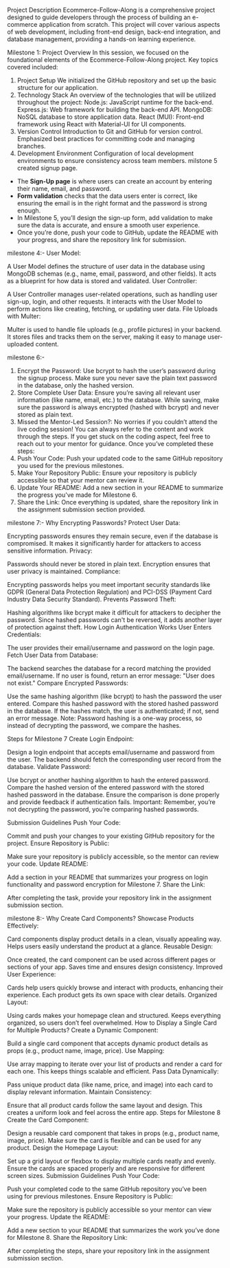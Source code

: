 Project Description
Ecommerce-Follow-Along is a comprehensive project designed to guide developers through the process of building an e-commerce application from scratch. This project will cover various aspects of web development, including front-end design, back-end integration, and database management, providing a hands-on learning experience.

Milestone 1: Project Overview
In this session, we focused on the foundational elements of the Ecommerce-Follow-Along project. Key topics covered included:

1. Project Setup
We initialized the GitHub repository and set up the basic structure for our application.
2. Technology Stack
An overview of the technologies that will be utilized throughout the project:
Node.js: JavaScript runtime for the back-end.
Express.js: Web framework for building the back-end API.
MongoDB: NoSQL database to store application data.
React (MUI): Front-end framework using React with Material-UI for UI components.
3. Version Control
Introduction to Git and GitHub for version control.
Emphasized best practices for committing code and managing branches.
4. Development Environment
Configuration of local development environments to ensure consistency across team members.
milstone 5 created signup page.
- The **Sign-Up page** is where users can create an account by entering their name, email, and password.
- **Form validation** checks that the data users enter is correct, like ensuring the email is in the right format and the password is strong enough.
- In Milestone 5, you’ll design the sign-up form, add validation to make sure the data is accurate, and ensure a smooth user experience.
- Once you’re done, push your code to GitHub, update the README with your progress, and share the repository link for submission.

milestone 4:-
User Model:

A User Model defines the structure of user data in the database using MongoDB schemas (e.g., name, email, password, and other fields). It acts as a blueprint for how data is stored and validated.
User Controller:

A User Controller manages user-related operations, such as handling user sign-up, login, and other requests. It interacts with the User Model to perform actions like creating, fetching, or updating user data.
File Uploads with Multer:

Multer is used to handle file uploads (e.g., profile pictures) in your backend. It stores files and tracks them on the server, making it easy to manage user-uploaded content.


milestone 6:-
1. Encrypt the Password:
Use bcrypt to hash the user’s password during the signup process.
Make sure you never save the plain text password in the database, only the hashed version.
2. Store Complete User Data:
Ensure you’re saving all relevant user information (like name, email, etc.) to the database.
While saving, make sure the password is always encrypted (hashed with bcrypt) and never stored as plain text.
3. Missed the Mentor-Led Session?:
No worries if you couldn’t attend the live coding session! You can always refer to the content and work through the steps.
If you get stuck on the coding aspect, feel free to reach out to your mentor for guidance.
Once you’ve completed these steps:
1. Push Your Code:
Push your updated code to the same GitHub repository you used for the previous milestones.
2. Make Your Repository Public:
Ensure your repository is publicly accessible so that your mentor can review it.
3. Update Your README:
Add a new section in your README to summarize the progress you've made for Milestone 6.
4. Share the Link:
Once everything is updated, share the repository link in the assignment submission section provided.

milestone 7:-
Why Encrypting Passwords? 
Protect User Data:

Encrypting passwords ensures they remain secure, even if the database is compromised.
It makes it significantly harder for attackers to access sensitive information.
Privacy:

Passwords should never be stored in plain text. Encryption ensures that user privacy is maintained.
Compliance:

Encrypting passwords helps you meet important security standards like GDPR (General Data Protection Regulation) and PCI-DSS (Payment Card Industry Data Security Standard).
Prevents Password Theft:

Hashing algorithms like bcrypt make it difficult for attackers to decipher the password.
Since hashed passwords can't be reversed, it adds another layer of protection against theft.
How Login Authentication Works 
User Enters Credentials:

The user provides their email/username and password on the login page.
Fetch User Data from Database:

The backend searches the database for a record matching the provided email/username.
If no user is found, return an error message: "User does not exist."
Compare Encrypted Passwords:

Use the same hashing algorithm (like bcrypt) to hash the password the user entered.
Compare this hashed password with the stored hashed password in the database.
If the hashes match, the user is authenticated; if not, send an error message.
Note: Password hashing is a one-way process, so instead of decrypting the password, we compare the hashes.

Steps for Milestone 7 
Create Login Endpoint:

Design a login endpoint that accepts email/username and password from the user.
The backend should fetch the corresponding user record from the database.
Validate Password:

Use bcrypt or another hashing algorithm to hash the entered password.
Compare the hashed version of the entered password with the stored hashed password in the database.
Ensure the comparison is done properly and provide feedback if authentication fails.
Important: Remember, you’re not decrypting the password, you’re comparing hashed passwords.

Submission Guidelines 
Push Your Code:

Commit and push your changes to your existing GitHub repository for the project.
Ensure Repository is Public:

Make sure your repository is publicly accessible, so the mentor can review your code.
Update README:

Add a section in your README that summarizes your progress on login functionality and password encryption for Milestone 7.
Share the Link:

After completing the task, provide your repository link in the assignment submission section.

milestone 8:-
Why Create Card Components? 
Showcase Products Effectively:

Card components display product details in a clean, visually appealing way.
Helps users easily understand the product at a glance.
Reusable Design:

Once created, the card component can be used across different pages or sections of your app.
Saves time and ensures design consistency.
Improved User Experience:

Cards help users quickly browse and interact with products, enhancing their experience.
Each product gets its own space with clear details.
Organized Layout:

Using cards makes your homepage clean and structured.
Keeps everything organized, so users don’t feel overwhelmed.
How to Display a Single Card for Multiple Products?
Create a Dynamic Component:

Build a single card component that accepts dynamic product details as props (e.g., product name, image, price).
Use Mapping:

Use array mapping to iterate over your list of products and render a card for each one. This keeps things scalable and efficient.
Pass Data Dynamically:

Pass unique product data (like name, price, and image) into each card to display relevant information.
Maintain Consistency:

Ensure that all product cards follow the same layout and design. This creates a uniform look and feel across the entire app.
Steps for Milestone 8 
Create the Card Component:

Design a reusable card component that takes in props (e.g., product name, image, price).
Make sure the card is flexible and can be used for any product.
Design the Homepage Layout:

Set up a grid layout or flexbox to display multiple cards neatly and evenly.
Ensure the cards are spaced properly and are responsive for different screen sizes.
Submission Guidelines 
Push Your Code:

Push your completed code to the same GitHub repository you’ve been using for previous milestones.
Ensure Repository is Public:

Make sure the repository is publicly accessible so your mentor can view your progress.
Update the README:

Add a new section to your README that summarizes the work you’ve done for Milestone 8.
Share the Repository Link:

After completing the steps, share your repository link in the assignment submission section.